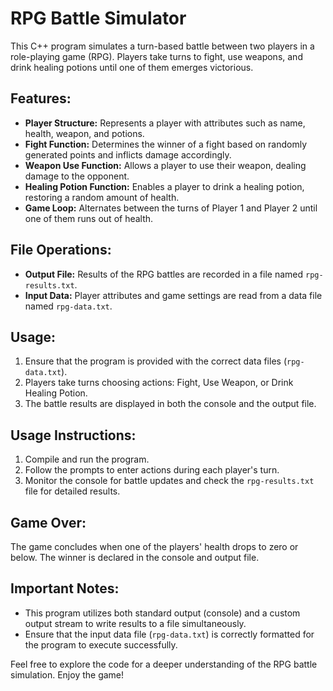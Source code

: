# RPG Battle Simulator

This C++ program simulates a turn-based battle between two players in a role-playing game (RPG). Players take turns to fight, use weapons, and drink healing potions until one of them emerges victorious.

## Features:

- **Player Structure:** Represents a player with attributes such as name, health, weapon, and potions.
- **Fight Function:** Determines the winner of a fight based on randomly generated points and inflicts damage accordingly.
- **Weapon Use Function:** Allows a player to use their weapon, dealing damage to the opponent.
- **Healing Potion Function:** Enables a player to drink a healing potion, restoring a random amount of health.
- **Game Loop:** Alternates between the turns of Player 1 and Player 2 until one of them runs out of health.

## File Operations:

- **Output File:** Results of the RPG battles are recorded in a file named `rpg-results.txt`.
- **Input Data:** Player attributes and game settings are read from a data file named `rpg-data.txt`.

## Usage:

1. Ensure that the program is provided with the correct data files (`rpg-data.txt`).
2. Players take turns choosing actions: Fight, Use Weapon, or Drink Healing Potion.
3. The battle results are displayed in both the console and the output file.

## Usage Instructions:

1. Compile and run the program.
2. Follow the prompts to enter actions during each player's turn.
3. Monitor the console for battle updates and check the `rpg-results.txt` file for detailed results.

## Game Over:

The game concludes when one of the players' health drops to zero or below. The winner is declared in the console and output file.

## Important Notes:

- This program utilizes both standard output (console) and a custom output stream to write results to a file simultaneously.
- Ensure that the input data file (`rpg-data.txt`) is correctly formatted for the program to execute successfully.

Feel free to explore the code for a deeper understanding of the RPG battle simulation. Enjoy the game!
